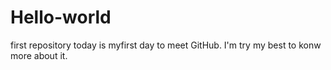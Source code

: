 # Hello-world
first repository
today is myfirst day to meet GitHub.
I'm try my best to konw more about it.

